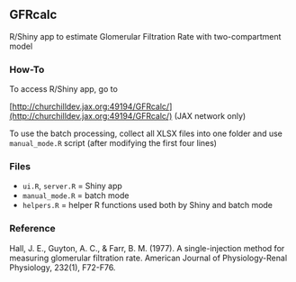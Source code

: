 ## GFRcalc

R/Shiny app to estimate Glomerular Filtration Rate with two-compartment model 

### How-To

To access R/Shiny app, go to 

[http://churchilldev.jax.org:49194/GFRcalc/](http://churchilldev.jax.org:49194/GFRcalc/)
(JAX network only)

To use the batch processing, collect all XLSX files into one folder and use `manual_mode.R` script (after modifying the first four lines)

### Files

* `ui.R`, `server.R` = Shiny app
* `manual_mode.R` = batch mode
* `helpers.R` = helper R functions used both by Shiny and batch mode

### Reference

Hall, J. E., Guyton, A. C., & Farr, B. M. (1977). A single-injection method for measuring glomerular filtration rate. American Journal of Physiology-Renal Physiology, 232(1), F72-F76.
